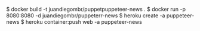 $ docker build -t juandiegombr/puppetpuppeteer-news .
$ docker run -p 8080:8080 -d juandiegombr/puppeterr-news
$ heroku create -a puppeteer-news
$ heroku container:push web -a puppeteer-news